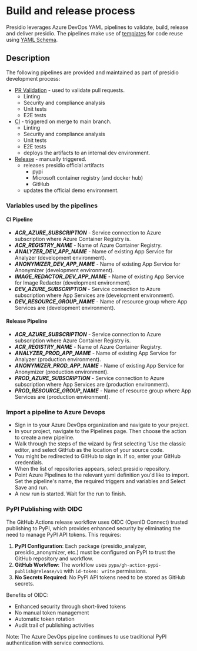 # Build and release process

Presidio leverages Azure DevOps YAML pipelines to validate, build, release and deliver presidio.
The pipelines make use of [templates](https://docs.microsoft.com/en-us/azure/devops/pipelines/process/templates?view=azure-devops)
for code reuse using [YAML Schema](https://docs.microsoft.com/en-us/azure/devops/pipelines/yaml-schema?view=azure-devops&tabs=schema).

## Description

The following pipelines are provided and maintained as part of presidio development process:

-   [PR Validation](https://github.com/microsoft/presidio/blob/main/azure-pipelines.yml) - used to validate pull requests.
    -   Linting
    -   Security and compliance analysis
    -   Unit tests
    -   E2E tests
-   [CI](https://github.com/microsoft/presidio/blob/main/azure-pipelines-ci.yml) - triggered on merge to main branch.
    -   Linting
    -   Security and compliance analysis
    -   Unit tests
    -   E2E tests
    -   deploys the artifacts to an internal dev environment.
-   [Release](https://github.com/microsoft/presidio/blob/main/azure-pipelines.yml) - manually triggered.
    -   releases presidio official artifacts
        -   pypi
        -   Microsoft container registry (and docker hub)
        -   GitHub
    -   updates the official demo environment.

### Variables used by the pipelines

#### CI Pipeline

-   **_ACR_AZURE_SUBSCRIPTION_** - Service connection to Azure subscription where Azure Container Registry is.
-   **_ACR_REGISTRY_NAME_** - Name of Azure Container Registry.
-   **_ANALYZER_DEV_APP_NAME_** - Name of existing App Service for Analyzer (development environment).
-   **_ANONYMIZER_DEV_APP_NAME_** - Name of existing App Service for Anonymizer (development environment).
-   **_IMAGE_REDACTOR_DEV_APP_NAME_** - Name of existing App Service for Image Redactor (development environment).
-   **_DEV_AZURE_SUBSCRIPTION_** - Service connection to Azure subscription where App Services are (development environment).
-   **_DEV_RESOURCE_GROUP_NAME_** - Name of resource group where App Services are (development environment).

#### Release Pipeline

-   **_ACR_AZURE_SUBSCRIPTION_** - Service connection to Azure subscription where Azure Container Registry is.
-   **_ACR_REGISTRY_NAME_** - Name of Azure Container Registry.
-   **_ANALYZER_PROD_APP_NAME_** - Name of existing App Service for Analyzer (production environment).
-   **_ANONYMIZER_PROD_APP_NAME_** - Name of existing App Service for Anonymizer (production environment).
-   **_PROD_AZURE_SUBSCRIPTION_** - Service connection to Azure subscription where App Services are (production environment).
-   **_PROD_RESOURCE_GROUP_NAME_** - Name of resource group where App Services are (production environment).

### Import a pipeline to Azure Devops

-   Sign in to your Azure DevOps organization and navigate to your project.
-   In your project, navigate to the Pipelines page. Then choose the action to create a new pipeline.
-   Walk through the steps of the wizard by first selecting 'Use the classic editor, and select GitHub as the location of your source code.
-   You might be redirected to GitHub to sign in. If so, enter your GitHub credentials.
-   When the list of repositories appears, select presidio repository.
-   Point Azure Pipelines to the relevant yaml definition you'd like to import.
    Set the pipeline's name, the required triggers and variables and Select Save and run.
-   A new run is started. Wait for the run to finish.

### PyPI Publishing with OIDC

The GitHub Actions release workflow uses OIDC (OpenID Connect) trusted publishing to PyPI, which provides enhanced security by eliminating the need to manage PyPI API tokens. This requires:

1. **PyPI Configuration**: Each package (presidio_analyzer, presidio_anonymizer, etc.) must be configured on PyPI to trust the GitHub repository and workflow.
2. **GitHub Workflow**: The workflow uses `pypa/gh-action-pypi-publish@release/v1` with `id-token: write` permissions.
3. **No Secrets Required**: No PyPI API tokens need to be stored as GitHub secrets.

Benefits of OIDC:
- Enhanced security through short-lived tokens
- No manual token management
- Automatic token rotation
- Audit trail of publishing activities

Note: The Azure DevOps pipeline continues to use traditional PyPI authentication with service connections.
